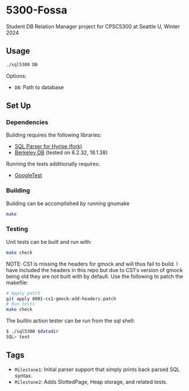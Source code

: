 # 5300-Fossa

Student DB Relation Manager project for CPSC5300 at Seattle U, Winter 2024

## Usage

``` sh
./sql5300 DB
```

Options:

- `DB`: Path to database

## Set Up <a name="setup"></a>

### Dependencies

Building requires the following libraries:

- [SQL Parser for Hyrise (fork)](https://github.com/klundeen/sql-parser)
- [Berkeley DB](https://www.oracle.com/database/technologies/related/berkeleydb.html) (tested on 6.2.32, 18.1.38)

Running the tests additionally requires:

- [GoogleTest](https://google.github.io/googletest/)

### Building <a name="building"></a>

Building can be accomplished by running gnumake

``` sh
make
```

### Testing

Unit tests can be built and run with:

``` sh
make check
```

NOTE: CS1 is missing the headers for gmock and will thus fail to build. I have included the headers in this repo but due to CS1's version of gmock being old they are not built with by default. Use the following to patch the makefile:

``` sh
# Apply patch
git apply 0001-cs1-gmock-add-headers.patch
# Run tests
make check
```

The builtin action tester can be run from the sql shell:

``` sh
$ ./sql5300 $datadir
SQL> test
```

## Tags

- `Milestone1`: Initial parser support that simply prints back parsed SQL syntax.
- `Milestone2`: Adds SlottedPage, Heap storage, and related tests.
